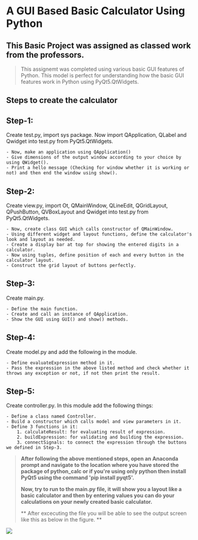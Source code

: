 # A GUI Based Basic Calculator Using Python
## This Basic Project was assigned as classed work from the professors.

> This assignemt was completed using various basic GUI features of Python. This model is perfect for understanding how the basic GUI features work in Python using PyQt5.QtWidgets.

## Steps to create the calculator

## Step-1:

Create test.py, import sys package. Now import QApplication, QLabel and Qwidget into test.py from PyQt5.QtWidgets.

	- Now, make an application using QApplication()
	- Give dimensions of the output window according to your choice by using QWidget().
	- Print a hello message (Checking for window whether it is working or not) and then end the window using show().

## Step-2:

Create view.py, import Ot, QMainWindow, QLineEdit, QGridLayout, QPushButton, QVBoxLayout and Qwidget into test.py from PyQt5.QtWidgets.

	- Now, create class GUI which calls constructor of QMainWindow.
	- Using different widget and layout functions, define the calculator's look and layout as needed.
	- Create a display bar at top for showing the entered digits in a calculator.
	- Now using tuples, define position of each and every button in the calculator layout.
	- Construct the grid layout of buttons perfectly.

## Step-3:
Create main.py.

	- Define the main function.
	- Create and call an instance of QApplication.
	- Show the GUI using GUI() and show() methods.

## Step-4:
Create model.py and add the following in the module.

	- Define evaluateExpression method in it.
	- Pass the expression in the above listed method and check whether it throws any exception or not, if not then print the result.

## Step-5:
Create controller.py. In this module add the following things:

	- Define a class named Controller.
	- Build a constructor which calls model and view parameters in it.
	- Define 3 functions in it:
		1. calculateResult: for evaluating result of expression.
		2. buildExpression: for validating and building the expression.
		3. connectSignals: to connect the expression through the buttons we defined in Step-3.

> **After following the above mentioned steps, open an Anaconda prompt and navigate to the location where you have stored the package of python_calc or if you're using only python then install PyQt5 using the command 'pip install pyqt5'.**
> 
>**Now, try to run to the main.py file, it will show you a layout like a basic calculator and then by entering values you can do your calculations on your newly created basic calculator.** 
> 
>** After excecuting the file you will be able to see the output screen like this as below in the figure. **

![](Output/ouput.png)

 